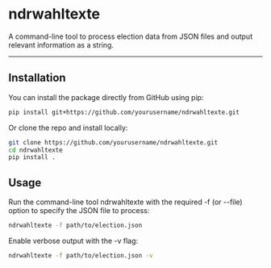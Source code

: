 # ndrwahltexte

A command-line tool to process election data from JSON files and output relevant information as a string.

---

## Installation

You can install the package directly from GitHub using pip:

```bash
pip install git+https://github.com/yourusername/ndrwahltexte.git
```

Or clone the repo and install locally:

```bash
git clone https://github.com/yourusername/ndrwahltexte.git
cd ndrwahltexte
pip install .
```

## Usage

Run the command-line tool ndrwahltexte with the required -f (or --file) option to specify the JSON file to process:

```bash
ndrwahltexte -f path/to/election.json
```

Enable verbose output with the -v flag:

```bash
ndrwahltexte -f path/to/election.json -v
```